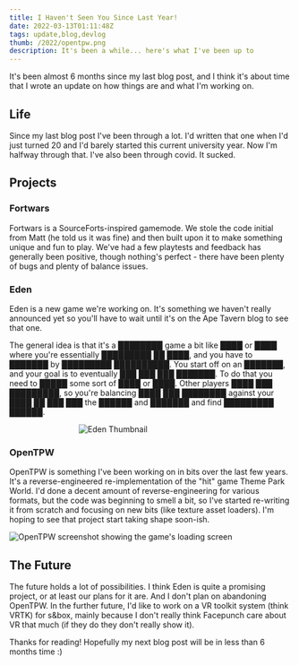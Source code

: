 ```yaml
---
title: I Haven't Seen You Since Last Year!
date: 2022-03-13T01:11:48Z
tags: update,blog,devlog
thumb: /2022/opentpw.png
description: It's been a while... here's what I've been up to
---
```


It's been almost 6 months since my last blog post, and I think it's about time that I wrote an update on how things are
and what I'm working on.

## Life

Since my last blog post I've been through a lot. I'd written that one when I'd just turned 20 and I'd barely started this
current university year. Now I'm halfway through that. I've also been through covid. It sucked.

## Projects

### Fortwars

Fortwars is a SourceForts-inspired gamemode. We stole the code initial from Matt (he told us it was fine) and then built upon
it to make something unique and fun to play. We've had a few playtests and feedback has generally been positive, though
nothing's perfect - there have been plenty of bugs and plenty of balance issues.

<EmbedVideo src="/2022/weak throw.mp4"></EmbedVideo>

### Eden

Eden is a new game we're working on. It's something we haven't really announced yet so you'll have to wait until it's on the
Ape Tavern blog to see that one.

The general idea is that it's a ████████ game a bit like ████ or ████ where you're essentially █████████ ██ ████, and you 
have to ███████ by █████████ ██████████.
You start off on an ███████, and your goal is to eventually ███ ███ ███ ███████. To do that you need to █████ some sort of
████ or ████. Other players ████ ███ █████████, so you're balancing ████ ███ ████████ against your ████ ██ ███ ███ the ██████
and ███████ and find █████████ ██████.

<div style="max-width: 256px; margin: 0 auto;">
    <img src="https://files.facepunch.com/sbox/org/apetavern/eden/thumb.f30c2329.jpg" alt="Eden Thumbnail" />
</div>

### OpenTPW

OpenTPW is something I've been working on in bits over the last few years. It's a reverse-engineered re-implementation of the
"hit" game Theme Park World. I'd done a decent amount of reverse-engineering for various formats, but the code was beginning
to smell a bit, so I've started re-writing it from scratch and focusing on new bits (like texture asset loaders). I'm hoping
to see that project start taking shape soon-ish.

![OpenTPW screenshot showing the game's loading screen](/2022/opentpw.png)

## The Future

The future holds a lot of possibilities. I think Eden is quite a promising project, or at least our plans for it are. And
I don't plan on abandoning OpenTPW. In the further future, I'd like to work on a VR toolkit system (think VRTK) for s&box,
mainly because I don't really think Facepunch care about VR that much (if they do they don't really show it).

Thanks for reading! Hopefully my next blog post will be in less than 6 months time :)
